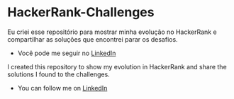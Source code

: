 # HackerRank-Challenges
 
Eu criei esse repositório para mostrar minha evolução no HackerRank e compartilhar as soluções que encontrei parar os desafios.

- Você pode me seguir no [LinkedIn](https://www.linkedin.com/in/italo013/)

I created this repository to show my evolution in HackerRank and share the solutions I found to the challenges.

- You can follow me on [LinkedIn](https://www.linkedin.com/in/italo013/)
